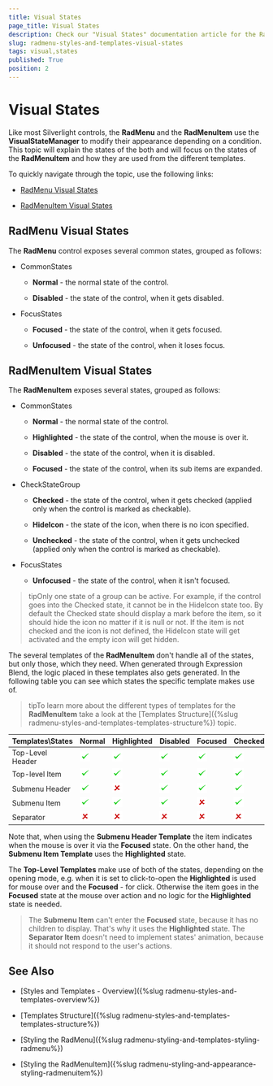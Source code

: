 ```yaml
---
title: Visual States
page_title: Visual States
description: Check our "Visual States" documentation article for the RadMenu WPF control.
slug: radmenu-styles-and-templates-visual-states
tags: visual,states
published: True
position: 2
---
```


# Visual States

Like most Silverlight controls, the __RadMenu__ and the __RadMenuItem__ use the __VisualStateManager__ to modify their appearance depending on a condition. This topic will explain the states of the both and will focus on the states of the __RadMenuItem__ and how they are used from the different templates.      

To quickly navigate through the topic, use the following links:

* [RadMenu Visual States](#radmenu-visual-states)

* [RadMenuItem Visual States](#radmenuitem-visual-states)

## RadMenu Visual States

The __RadMenu__ control exposes several common states, grouped as follows:        

* CommonStates           

	* __Normal__ - the normal state of the control.

	* __Disabled__ - the state of the control, when it gets disabled.

* FocusStates

	* __Focused__ - the state of the control, when it gets focused.

	* __Unfocused__ - the state of the control, when it loses focus.

## RadMenuItem Visual States

The __RadMenuItem__ exposes several states, grouped as follows:

* CommonStates

	* __Normal__ - the normal state of the control.

	* __Highlighted__ - the state of the control, when the mouse is over it.

	* __Disabled__ - the state of the control, when it is disabled.

	* __Focused__ - the state of the control, when its sub items are expanded.

* CheckStateGroup

	* __Checked__ - the state of the control, when it gets checked (applied only when the control is marked as checkable).

	* __HideIcon__ - the state of the icon, when there is no icon specified.

	* __Unchecked__ - the state of the control, when it gets unchecked (applied only when the control is marked as checkable).

* FocusStates

	* __Unfocused__ - the state of the control, when it isn't focused.

>tipOnly one state of a group can be active. For example, if the control goes into the Checked state, it cannot be in the HideIcon state too. By default the Checked state should display a mark before the item, so it should hide the icon no matter if it is null or not. If the item is not checked and the icon is not defined, the HideIcon state will get activated and the empty icon will get hidden.

The several templates of the __RadMenuItem__ don't handle all of the states, but only those, which they need. When generated through Expression Blend, the logic placed in these templates also gets generated. In the following table you can see which states the specific template makes use of.
        

>tipTo learn more about the different types of templates for the __RadMenuItem__ take a look at the [Templates Structure]({%slug radmenu-styles-and-templates-templates-structure%}) topic.

Templates\States	|	Normal	|	Highlighted	|	Disabled	|	Focused	|	Checked	|	HideIcon	|	Unchecked	|	Unfocused
---	|	---	|	---	|	---	|	---	|	---	|	---	|	---	|	---
Top-Level Header	|	![](images/yes_icon.png)	|	![](images/yes_icon.png)	|	![](images/yes_icon.png)	|	![](images/yes_icon.png)	|	![](images/yes_icon.png)	|	![](images/yes_icon.png)	|	![](images/yes_icon.png)	|	![](images/no_icon.png)
Top-level Item	|	![](images/yes_icon.png)	|	![](images/yes_icon.png)	|	![](images/yes_icon.png)	|	![](images/yes_icon.png)	|	![](images/yes_icon.png)	|	![](images/yes_icon.png)	|	![](images/yes_icon.png)	|	![](images/no_icon.png)
Submenu Header	|	![](images/yes_icon.png)	|	![](images/no_icon.png)	|	![](images/yes_icon.png)	|	![](images/yes_icon.png)	|	![](images/yes_icon.png)	|	![](images/yes_icon.png)	|	![](images/yes_icon.png)	|	![](images/no_icon.png)
Submenu Item	|	![](images/yes_icon.png)	|	![](images/yes_icon.png)	|	![](images/yes_icon.png)	|	![](images/no_icon.png)	|	![](images/yes_icon.png)	|	![](images/yes_icon.png)	|	![](images/yes_icon.png)	|	![](images/no_icon.png)
Separator	|	![](images/no_icon.png)	|	![](images/no_icon.png)	|	![](images/no_icon.png)	|	![](images/no_icon.png)	|	![](images/no_icon.png)	|	![](images/no_icon.png)	|	![](images/no_icon.png)	|	![](images/no_icon.png)

Note that, when using the __Submenu Header Template__ the item indicates when the mouse is over it via the __Focused__ state. On the other hand, the __Submenu Item Template__ uses the __Highlighted__ state.        

The __Top-Level Templates__ make use of both of the states, depending on the opening mode, e.g. when it is set to click-to-open the __Highlighted__ is used for mouse over and the __Focused__ - for click. Otherwise the item goes in the __Focused__ state at the mouse over action and no logic for the __Highlighted__ state is needed.        

>The __Submenu Item__ can't enter the __Focused__ state, because it has no children to display. That's why it uses the __Highlighted__ state. The __Separator Item__ doesn't need to implement states' animation, because it should not respond to the user's actions.          

## See Also

 * [Styles and Templates - Overview]({%slug radmenu-styles-and-templates-overview%})

 * [Templates Structure]({%slug radmenu-styles-and-templates-templates-structure%})

 * [Styling the RadMenu]({%slug radmenu-styling-and-templates-styling-radmenu%})

 * [Styling the RadMenuItem]({%slug radmenu-styling-and-appearance-styling-radmenuitem%})
